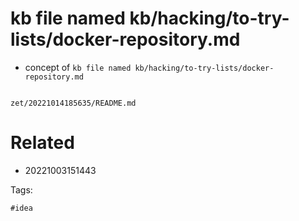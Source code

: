 # kb file named kb/hacking/to-try-lists/docker-repository.md

- concept of `kb file named kb/hacking/to-try-lists/docker-repository.md`

```
```

` zet/20221014185635/README.md `

# Related

- 20221003151443

Tags:

    #idea
